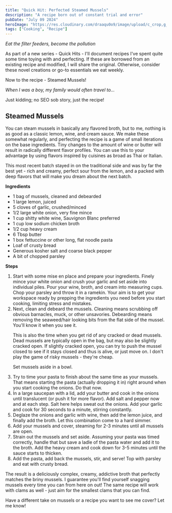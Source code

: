 ```yaml
---
title: "Quick Hit: Perfected Steamed Mussels"
description: "A recipe born out of constant trial and error"
pubDate: "July 09 2024"
heroImage: "https://res.cloudinary.com/draaqu0o9/image/upload/c_crop,g_center,h_800,w_1200/dsk1j7hizmeel3staxye.jpg"
tags: ["Cooking", "Recipe"]
---
```


<i>Eat the filter feeders, become the pollution</i>

As part of a new series - Quick Hits - I'll document recipes I've spent quite some time toying with and perfecting. If these are borrowed from an existing recipe and modified, I will share the original. Otherwise, consider these novel creations or go-to essentials we eat weekly.

Now to the recipe - Steamed Mussels!

<i>When I was a boy, my family would often travel to...</i>

Just kidding; no SEO sob story, just the recipe!

<h2>Steamed Mussels</h2>

You can steam mussels in basically any flavored broth, but to me, nothing is as good as a classic lemon, wine, and cream sauce. We make these somewhat regularly, and perfecting the recipe is a game of small iterations on the base ingredients. Tiny changes to the amount of wine or butter will result in radically different flavor profiles. You can use this to your advantage by using flavors inspired by cuisines as broad as Thai or Italian.

This most recent batch stayed in on the traditional side and was by far the best yet - rich and creamy, perfect sour from the lemon, and a packed with deep flavors that will make you dream about the next batch.

<b>Ingredients</b>

<ul>
<li>1 bag of mussels, cleaned and debearded</li>
<li>1 large lemon, juiced</li>
<li>5 cloves of garlic, crushed/minced</li>
<li>1/2 large white onion, very fine mince</li>
<li>1 cup shitty white wine, Sauvignon Blanc preferred</li>
<li>1 cup low sodium chicken broth</li>
<li>1/2 cup heavy cream</li>
<li>6 Tbsp butter</li>
<li>1 box fettuccine or other long, flat noodle pasta</li>
<li>Loaf of crusty bread</li>
<li>Generous kosher salt and coarse black pepper</li>
<li>A bit of chopped parsley</li>
</ul>

<b>Steps</b>

<ol>
<li>Start with some mise en place and prepare your ingredients. Finely mince your white onion and crush your garlic and set aside into individual piles. Pour your wine, broth, and cream into measuring cups. Chop your parsley and throw it in a ramekin. Your aim is to get your workspace ready by prepping the ingredients you need before you start cooking, limiting stress and mistakes.</li>
<li>Next, clean and debeard the mussels. Cleaning means scrubbing off obvious barnacles, muck, or other unsavories. Debearding means removing the seaweed/hair looking bits from the flat side of the mussel. You'll know it when you see it.

This is also the time when you get rid of any cracked or dead mussels. Dead mussels are typically open in the bag, but may also be slightly cracked open. If slightly cracked open, you can try to push the mussel closed to see if it stays closed and thus is alive, or just move on. I don't play the game of risky mussels - they're cheap.

Set mussels aside in a bowl.</li>

<li>Try to time your pasta to finish about the same time as your mussels. That means starting the pasta (actually dropping it in) right around when you start cooking the onions. Do that now.</li>
<li>In a large saucepan with a lid, add your butter and cook in the onions until translucent (or push it for more flavor). Add salt and pepper now and at each step. Salt here helps sweat out the onions. Add your garlic and cook for 30 seconds to a minute, stirring constantly.</li>
<li>Deglaze the onions and garlic with wine, then add the lemon juice, and finally add the broth. Let this combination come to a hard simmer.</li>
<li>Add your mussels and cover, steaming for 2-3 minutes until all mussels are open.</li>
<li>Strain out the mussels and set aside. Assuming your pasta was timed correctly, handle that but save a ladle of the pasta water and add it to the broth. Add the heavy cream and cook down for 3-5 minutes until the sauce starts to thicken.</li>
<li>Add the pasta, add back the mussels, stir, and serve! Top with parsley and eat with crusty bread.</li>
</ol>

The result is a deliciously complex, creamy, addictive broth that perfectly matches the briny mussels. I guarantee you'll find yourself snagging mussels every time you can from here on out! The same recipe will work with clams as well - just aim for the smallest clams that you can find.

Have a different take on mussels or a recipe you want to see me cover? Let me know!
